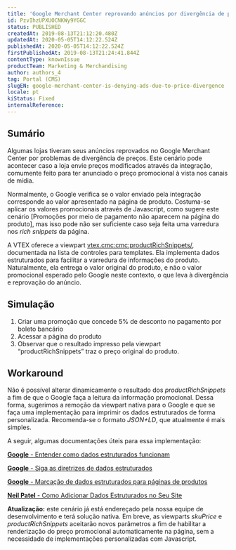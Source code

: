 ```yaml
---
title: 'Google Merchant Center reprovando anúncios por divergência de preço'
id: PzvIhzUPXUOCNKWy9YGGC
status: PUBLISHED
createdAt: 2019-08-13T21:12:20.480Z
updatedAt: 2020-05-05T14:12:22.524Z
publishedAt: 2020-05-05T14:12:22.524Z
firstPublishedAt: 2019-08-13T21:24:41.844Z
contentType: knownIssue
productTeam: Marketing & Merchandising
author: authors_4
tag: Portal (CMS)
slugEN: google-merchant-center-is-denying-ads-due-to-price-divergence
locale: pt
kiStatus: Fixed
internalReference: 
---
```


## Sumário

Algumas lojas tiveram seus anúncios reprovados no Google Merchant Center por problemas de divergência de preços. Este cenário pode acontecer caso a loja envie preços modificados através da integração, comumente feito para ter anunciado o preço promocional à vista nos canais de mídia.

Normalmente, o Google verifica se o valor enviado pela integração corresponde ao valor apresentado na página de produto. Costuma-se aplicar os valores promocionais através de Javascript, como sugere este cenário [Promoções por meio de pagamento não aparecem na página do produto], mas isso pode não ser suficiente caso seja feita uma varredura nos *rich snippets* da página.

A VTEX oferece a viewpart <vtex.cmc:cmc:productRichSnippets/>, documentada na lista de controles para templates. Ela implementa dados estruturados para facilitar a varredura de informações do produto. Naturalmente, ela entrega o valor original do produto, e não o valor promocional esperado pelo Google neste contexto, o que leva à divergência e reprovação do anúncio.


## Simulação

1. Criar uma promoção que concede 5% de desconto no pagamento por boleto bancário
2. Acessar a página do produto
3. Observar que o resultado impresso pela viewpart “productRichSnippets” traz o preço original do produto.


## Workaround

Não é possível alterar dinamicamente o resultado dos *productRichSnippets* a fim de que o Google faça a leitura da informação promocional. Dessa forma, sugerimos a remoção da viewpart nativa para o Google e que se faça uma implementação para imprimir os dados estruturados de forma personalizada. Recomenda-se o formato *JSON+LD*, que atualmente é mais simples. 

A seguir, algumas documentações úteis para essa implementação:

[**Google**  - Entender como dados estruturados funcionam](https://developers.google.com/search/docs/guides/intro-structured-data?hl=pt-br)  

[**Google**  - Siga as diretrizes de dados estruturados](https://developers.google.com/search/docs/guides/sd-policies?hl=pt-br)  

[**Google**  - Marcação de dados estruturados para páginas de produtos](https://developers.google.com/search/docs/data-types/product?hl=pt-br) 

 [**Neil Patel**  - Como Adicionar Dados Estruturados no Seu Site](https://neilpatel.com/br/blog/dados-estruturados/)


__Atualização:__ este cenário já está endereçado pela nossa equipe de desenvolvimento e terá solução nativa. Em breve, as viewparts *skuPrice* e *productRichSnippets* aceitarão novos parâmetros a fim de habilitar a renderização do preço promocional automaticamente na página, sem a necessidade de implementações personalizadas com Javascript.


